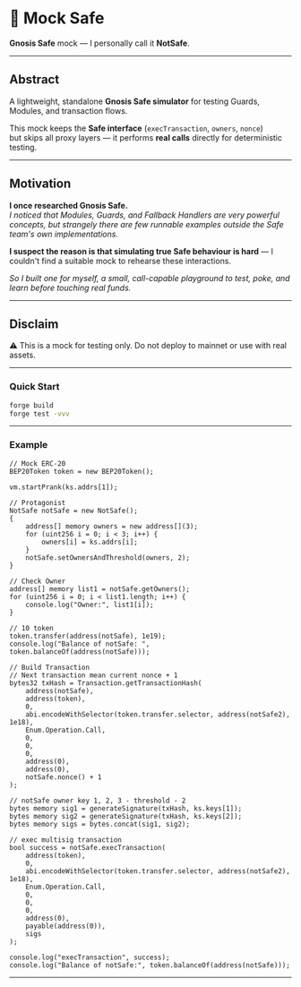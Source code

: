 # 🧪 Mock Safe

**Gnosis Safe** mock — I personally call it **NotSafe**.

---

## Abstract
A lightweight, standalone **Gnosis Safe simulator** for testing Guards, Modules, and transaction flows.

This mock keeps the **Safe interface** (`execTransaction`, `owners`, `nonce`)  
but skips all proxy layers — it performs **real calls** directly for deterministic testing.

---
## Motivation

**I once researched Gnosis Safe.**  
*I noticed that Modules, Guards, and Fallback Handlers are very powerful concepts, but strangely there are few runnable examples outside the Safe team's own implementations.*  

**I suspect the reason is that simulating true Safe behaviour is hard** — I couldn't find a suitable mock to rehearse these interactions.  

*So I built one for myself, a small, call-capable playground to test, poke, and learn before touching real funds.*

---
## Disclaim
⚠️ This is a mock for testing only. Do not deploy to mainnet or use with real assets.

---
### Quick Start
```bash
forge build
forge test -vvv
```
---
### Example
```solidity
// Mock ERC-20
BEP20Token token = new BEP20Token();

vm.startPrank(ks.addrs[1]);

// Protagonist
NotSafe notSafe = new NotSafe();
{
    address[] memory owners = new address[](3);
    for (uint256 i = 0; i < 3; i++) {
        owners[i] = ks.addrs[i];
    }
    notSafe.setOwnersAndThreshold(owners, 2);
}

// Check Owner
address[] memory list1 = notSafe.getOwners();
for (uint256 i = 0; i < list1.length; i++) {
    console.log("Owner:", list1[i]);
}

// 10 token
token.transfer(address(notSafe), 1e19);
console.log("Balance of notSafe: ", token.balanceOf(address(notSafe)));

// Build Transaction
// Next transaction mean current nonce + 1
bytes32 txHash = Transaction.getTransactionHash(
    address(notSafe),
    address(token),
    0,
    abi.encodeWithSelector(token.transfer.selector, address(notSafe2), 1e18),
    Enum.Operation.Call,
    0,
    0,
    0,
    address(0),
    address(0),
    notSafe.nonce() + 1
);

// notSafe owner key 1, 2, 3 - threshold - 2
bytes memory sig1 = generateSignature(txHash, ks.keys[1]);
bytes memory sig2 = generateSignature(txHash, ks.keys[2]);
bytes memory sigs = bytes.concat(sig1, sig2);

// exec multisig transaction
bool success = notSafe.execTransaction(
    address(token),
    0,
    abi.encodeWithSelector(token.transfer.selector, address(notSafe2), 1e18),
    Enum.Operation.Call,
    0,
    0,
    0,
    address(0),
    payable(address(0)),
    sigs
);

console.log("execTransaction", success);
console.log("Balance of notSafe:", token.balanceOf(address(notSafe)));

```
---